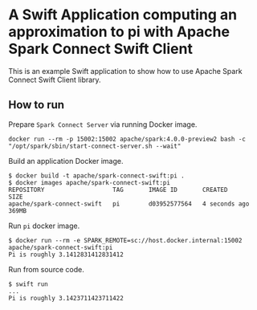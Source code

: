 # A Swift Application computing an approximation to pi with Apache Spark Connect Swift Client

This is an example Swift application to show how to use Apache Spark Connect Swift Client library.

## How to run

Prepare `Spark Connect Server` via running Docker image.
```
docker run --rm -p 15002:15002 apache/spark:4.0.0-preview2 bash -c "/opt/spark/sbin/start-connect-server.sh --wait"
```

Build an application Docker image.

```
$ docker build -t apache/spark-connect-swift:pi .
$ docker images apache/spark-connect-swift:pi
REPOSITORY                   TAG       IMAGE ID       CREATED         SIZE
apache/spark-connect-swift   pi        d03952577564   4 seconds ago   369MB
```

Run `pi` docker image.

```
$ docker run --rm -e SPARK_REMOTE=sc://host.docker.internal:15002 apache/spark-connect-swift:pi
Pi is roughly 3.1412831412831412
```

Run from source code.

```
$ swift run
...
Pi is roughly 3.1423711423711422
```
